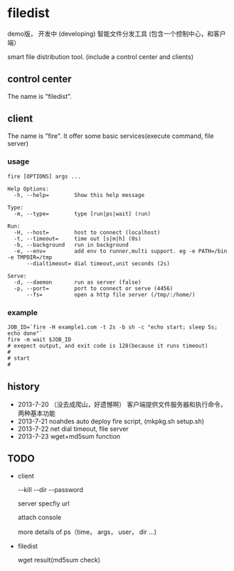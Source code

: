 filedist
========
demo版， 开发中 (developing)
智能文件分发工具 (包含一个控制中心，和客户端）

smart file distribution tool. (include a control center and clients)

## control center
The name is "filedist".

## client
The name is "fire". It offer some basic services(execute command, file server)

### usage
    fire [OPTIONS] args ...

    Help Options:
      -h, --help=        Show this help message

    Type:
      -m, --type=        type [run|ps|wait] (run)

    Run:
      -H, --host=        host to connect (localhost)
      -t, --timeout=     time out [s|m|h] (0s)
      -b, --background   run in background
      -e, --env=         add env to runner,multi support. eg -e PATH=/bin -e TMPDIR=/tmp
          --dialtimeout= dial timeout,unit seconds (2s)

    Serve:
      -d, --daemon       run as server (false)
      -p, --port=        port to connect or serve (4456)
          --fs=          open a http file server (/tmp/:/home/)
          
### example
    JOB_ID=`fire -H example1.com -t 2s -b sh -c "echo start; sleep 5s; echo done"`
    fire -m wait $JOB_ID
    # exepect output, and exit code is 128(because it runs timeout)
    #
    # start
    #

## history
- 2013-7-20 （没去成爬山，好遗憾啊） 客户端提供文件服务器和执行命令，两种基本功能
- 2013-7-21  noahdes auto deploy fire script, (mkpkg.sh setup.sh)
- 2013-7-22  net dial timeout, file server
- 2013-7-23  wget+md5sum function

## TODO
- client

	--kill
	--dir
	--password
	
	server specfiy url
	
	attach console
	
	more details of ps（time， args， user， dir ...)

- filedist

    wget result(md5sum check)
